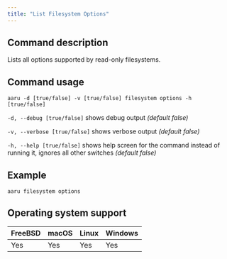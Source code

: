 ```yaml
---
title: "List Filesystem Options"
---
```


## Command description
Lists all options supported by read-only filesystems.


## Command usage
```aaru -d [true/false] -v [true/false] filesystem options -h [true/false]```

```-d, --debug [true/false]``` shows debug output *(default false)*

```-v, --verbose [true/false]``` shows verbose output *(default false)*

```-h, --help [true/false]``` shows help screen for the command instead of running it, ignores all other switches *(default false)*


## Example
```aaru filesystem options```

## Operating system support
|FreeBSD|macOS|Linux|Windows|
|---|---|---|---|
|Yes|Yes|Yes|Yes|

